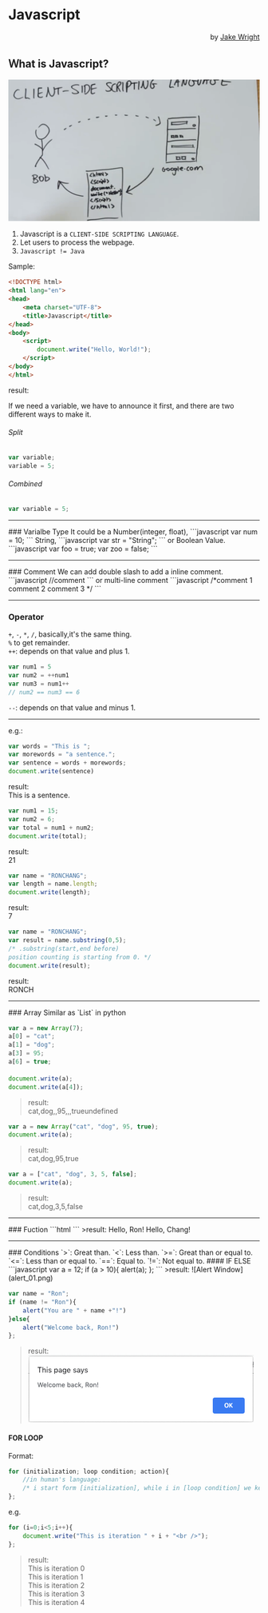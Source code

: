 # Javascript  
<p align="right""> by <a href="https://youtu.be/Ukg_U3CnJWI/">Jake Wright</a></p> 

## Ｗhat is Javascript?  
<p align="center"><img src="concept.png"/><br></p>  

1. Javascript is a `CLIENT-SIDE SCRIPTING LANGUAGE`.
2. Let users to process the webpage.
3. `Javascript != Java`
  
Sample:  
```html
<!DOCTYPE html>
<html lang="en">
<head>
    <meta charset="UTF-8">
    <title>Javascript</title>
</head>
<body>
    <script>
        document.write("Hello, World!");
    </script>
</body>
</html>
```
result:  
<!-- <p align="center"><img src="sample_03.png"/><br></p>   -->

If we need a variable, we have to announce it first, and there are two different ways to make it.  
###### Split
```javascript
var variable;
variable = 5;
```

###### Combined
```javascript
var variable = 5;
```
<hr />
### Varialbe Type
It could be a Number(integer, float),  
```javascript
var num = 10;
```
String,  
```javascript
var str = "String";
```
or Boolean Value. 
```javascript
var foo = true;
var zoo = false;
```
<hr />
### Comment  
We can add double slash to add a inline comment.  
```javascript
//comment
```
or multi-line comment  
```javascript
/*comment 1
comment 2
comment 3
*/
```
<hr />

### Operator
`+`, `-`, `*`, `/`, basically,it's the same thing.  
`%` to get remainder.  
`++`: depends on that value and plus 1.  
```javascript
var num1 = 5
var num2 = ++num1
var num3 = num1++
// num2 == num3 == 6

```
`--`: depends on that value and minus 1.  
<hr />  

e.g.:  
```javascript
var words = "This is ";
var morewords = "a sentence.";
var sentence = words + morewords;
document.write(sentence)
```
result:  
This is a sentence.  
```javascript
var num1 = 15;
var num2 = 6;
var total = num1 + num2;
document.write(total);
```
result:  
21  
```javascript
var name = "RONCHANG";
var length = name.length;
document.write(length);
```
result:  
7  
```javascript
var name = "RONCHANG";
var result = name.substring(0,5);
/* .substring(start,end before)
position counting is starting from 0. */
document.write(result);
```
result:  
RONCH  

<hr />
### Array
Similar as `List` in python  
  
```javascript
var a = new Array(7);
a[0] = "cat";
a[1] = "dog";
a[3] = 95;
a[6] = true;

document.write(a);
document.write(a[4]);
```
>result:  
cat,dog,,95,,,true<span color:red>undefined</span>  
  
```javascript
var a = new Array("cat", "dog", 95, true);
document.write(a);
```
>result:  
cat,dog,95,true  

```javascript
var a = ["cat", "dog", 3, 5, false];
document.write(a);
```
>result:  
cat,dog,3,5,false  

<hr />
### Fuction  
```html
<!DOCTYPE html>
<html lang="en">
<head>
    <title>Document</title>
    <script>
        function sayHello(who){
            document.write("Hello, "+ who +"!<br />")
        }
    </script>
</head>
<body>
    <script>
        sayHello("Ron")
        sayHello("Chang")
    </script>
</body>
</html>
```
>result:  
Hello, Ron!  
Hello, Chang!   

<hr />
### Conditions  
`>`: Great than.  
`<`: Less than.  
`>=`: Great than or equal to.  
`<=`: Less than or equal to.  
`==`:  Equal to.  
`!=`: Not equal to.  
#### IF ELSE  
```javascript
var a = 12;
if (a > 10){
    alert(a);
};
```
>result:  
![Alert Window](alert_01.png)

```javascript
var name = "Ron";
if (name != "Ron"){
    alert("You are " + name +"!")
}else{
    alert("Welcome back, Ron!")
};
```
>result:  
![Alert Window](alert_02.png)

#### FOR LOOP  
Format:  
```javascript
for (initialization; loop condition; action){
    //in human's language: 
    /* i start form [initialization], while i in [loop condition] we keep doing this [action]. */
};
```
e.g.  
```javascript
for (i=0;i<5;i++){
    document.write("This is iteration " + i + "<br />");
};
```
>result:  
This is iteration 0  
This is iteration 1  
This is iteration 2  
This is iteration 3  
This is iteration 4  
